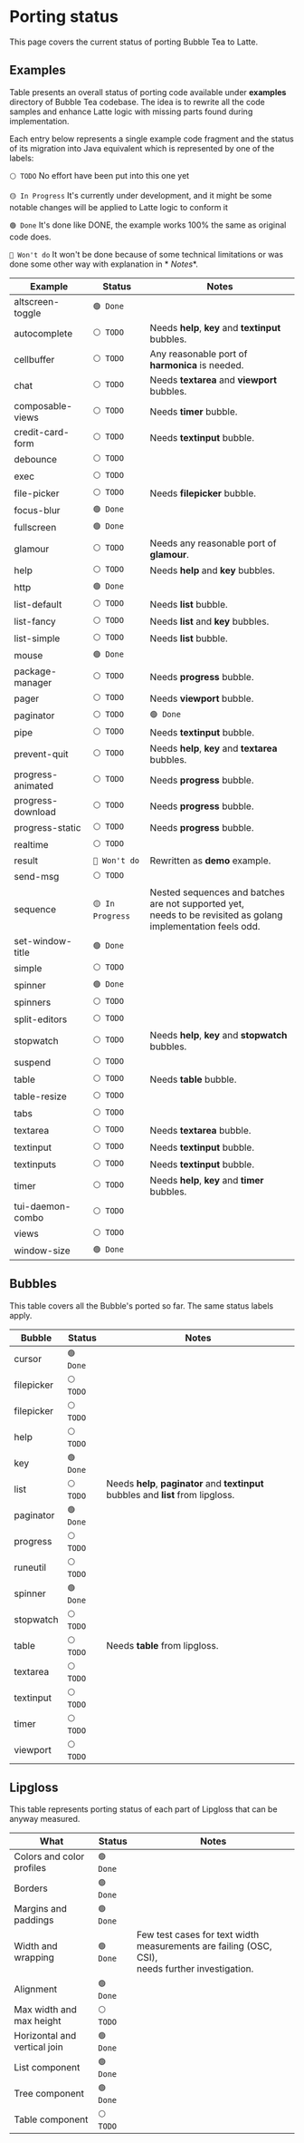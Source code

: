 # Porting status

This page covers the current status of porting Bubble Tea to Latte.

## Examples

Table presents an overall status of porting code available under **examples** directory of Bubble Tea codebase. The idea
is to rewrite all the code samples and enhance Latte logic with missing parts found during implementation.

Each entry below represents a single example code fragment and the status of its migration into Java equivalent which is
represented by one of the labels:

`⚪ TODO` No effort have been put into this one yet

`🟡 In Progress` It's currently under development, and it might be some notable changes will be applied to Latte logic to
conform it

`🟢 Done` It's done like DONE, the example works 100% the same as original code does.

`🔴 Won't do` It won't be done because of some technical limitations or was done some other way with explanation in *
*Notes**.

| Example           | Status           | Notes                                                                                                            |
|-------------------|------------------|------------------------------------------------------------------------------------------------------------------|
| altscreen-toggle  | `🟢 Done`        |                                                                                                                  |
| autocomplete      | `⚪ TODO`         | Needs **help**, **key** and **textinput** bubbles.                                                               |
| cellbuffer        | `⚪ TODO`         | Any reasonable port of **harmonica** is needed.                                                                  |
| chat              | `⚪ TODO`         | Needs **textarea** and **viewport** bubbles.                                                                     |
| composable-views  | `⚪ TODO`         | Needs **timer** bubble.                                                                                          |
| credit-card-form  | `⚪ TODO`         | Needs **textinput** bubble.                                                                                      |
| debounce          | `⚪ TODO`         |                                                                                                                  |
| exec              | `⚪ TODO`         |                                                                                                                  |
| file-picker       | `⚪ TODO`         | Needs **filepicker** bubble.                                                                                     |
| focus-blur        | `🟢 Done`        |                                                                                                                  |
| fullscreen        | `🟢 Done`        |                                                                                                                  |
| glamour           | `⚪ TODO`         | Needs any reasonable port of **glamour**.                                                                        |
| help              | `⚪ TODO`         | Needs **help** and **key** bubbles.                                                                              |
| http              | `🟢 Done`        |                                                                                                                  |
| list-default      | `⚪ TODO`         | Needs **list** bubble.                                                                                           |
| list-fancy        | `⚪ TODO`         | Needs **list** and **key** bubbles.                                                                              |
| list-simple       | `⚪ TODO`         | Needs **list** bubble.                                                                                           |
| mouse             | `🟢 Done`        |                                                                                                                  |
| package-manager   | `⚪ TODO`         | Needs **progress** bubble.                                                                                       |
| pager             | `⚪ TODO`         | Needs **viewport** bubble.                                                                                       |
| paginator         | `⚪ TODO`         | `🟢 Done`                                                                                                        |
| pipe              | `⚪ TODO`         | Needs **textinput** bubble.                                                                                      |
| prevent-quit      | `⚪ TODO`         | Needs **help**, **key** and **textarea** bubbles.                                                                |
| progress-animated | `⚪ TODO`         | Needs **progress** bubble.                                                                                       |
| progress-download | `⚪ TODO`         | Needs **progress** bubble.                                                                                       |
| progress-static   | `⚪ TODO`         | Needs **progress** bubble.                                                                                       |
| realtime          | `⚪ TODO`         |                                                                                                                  |
| result            | `🔴 Won't do`    | Rewritten as **demo** example.                                                                                   |
| send-msg          | `⚪ TODO`         |                                                                                                                  |
| sequence          | `🟡 In Progress` | Nested sequences and batches are not supported yet,<br>needs to be revisited as golang implementation feels odd. |
| set-window-title  | `🟢 Done`        |                                                                                                                  |
| simple            | `⚪ TODO`         |                                                                                                                  |
| spinner           | `🟢 Done`        |                                                                                                                  |
| spinners          | `⚪ TODO`         |                                                                                                                  |
| split-editors     | `⚪ TODO`         |                                                                                                                  |
| stopwatch         | `⚪ TODO`         | Needs **help**, **key** and **stopwatch** bubbles.                                                               |
| suspend           | `⚪ TODO`         |                                                                                                                  |
| table             | `⚪ TODO`         | Needs **table** bubble.                                                                                          |
| table-resize      | `⚪ TODO`         |                                                                                                                  |
| tabs              | `⚪ TODO`         |                                                                                                                  |
| textarea          | `⚪ TODO`         | Needs **textarea** bubble.                                                                                       |
| textinput         | `⚪ TODO`         | Needs **textinput** bubble.                                                                                      |
| textinputs        | `⚪ TODO`         | Needs **textinput** bubble.                                                                                      |
| timer             | `⚪ TODO`         | Needs **help**, **key** and **timer** bubbles.                                                                   |
| tui-daemon-combo  | `⚪ TODO`         |                                                                                                                  |
| views             | `⚪ TODO`         |                                                                                                                  |
| window-size       | `🟢 Done`        |                                                                                                                  |

## Bubbles

This table covers all the Bubble's ported so far. The same status labels apply.

| Bubble     | Status    | Notes                                                                               |
|------------|-----------|-------------------------------------------------------------------------------------|
| cursor     | `🟢 Done` |                                                                                     |
| filepicker | `⚪ TODO`  |                                                                                     |
| filepicker | `⚪ TODO`  |                                                                                     |
| help       | `⚪ TODO`  |                                                                                     |
| key        | `🟢 Done` |                                                                                     |
| list       | `⚪ TODO`  | Needs **help**, **paginator** and **textinput** bubbles and **list** from lipgloss. |
| paginator  | `🟢 Done` |                                                                                     |
| progress   | `⚪ TODO`  |                                                                                     |
| runeutil   | `⚪ TODO`  |                                                                                     |
| spinner    | `🟢 Done` |                                                                                     |
| stopwatch  | `⚪ TODO`  |                                                                                     |
| table      | `⚪ TODO`  | Needs **table** from lipgloss.                                                      |
| textarea   | `⚪ TODO`  |                                                                                     |
| textinput  | `⚪ TODO`  |                                                                                     |
| timer      | `⚪ TODO`  |                                                                                     |
| viewport   | `⚪ TODO`  |                                                                                     |

## Lipgloss

This table represents porting status of each part of Lipgloss that can be anyway measured.

| What                         | Status    | Notes                                                                                                |
|------------------------------|-----------|------------------------------------------------------------------------------------------------------|
| Colors and color profiles    | `🟢 Done` |                                                                                                      |
| Borders                      | `🟢 Done` |                                                                                                      |
| Margins and paddings         | `🟢 Done` |                                                                                                      |
| Width and wrapping           | `🟢 Done` | Few test cases for text width measurements are failing (OSC, CSI), <br/>needs further investigation. |
| Alignment                    | `🟢 Done` |                                                                                                      |
| Max width and max height     | `⚪ TODO`  |                                                                                                      |
| Horizontal and vertical join | `🟢 Done` |                                                                                                      |
| List component               | `🟢 Done` |                                                                                                      |
| Tree component               | `🟢 Done` |                                                                                                      |
| Table component              | `⚪ TODO`  |                                                                                                      |
